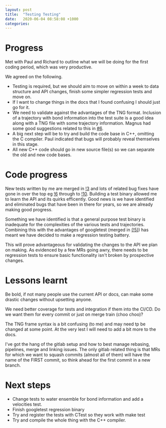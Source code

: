 ```yaml
---
layout: post
title:  "Testing Testing"
date:   2020-06-04 08:58:08 +1000
categories: 
---
```


# Progress

Met with Paul and Richard to outline what we will be doing for the first coding period, which was very productive. 

We agreed on the following.

* Testing is required, but we should aim to move on within a week to data structure and API changes, finish some simpler regression tests and move on.
* If I want to change things in the docs that I found confusing I should just go for it.
* We need to validate against the advantages of the TNG format. Inclusion of a trajectory with bond information into the test suite is a good idea along with a TNG file with some trajectory information. Magnus had some good suggestions related to this in [#6](https://gitlab.com/gromacs/tng/-/issues/9).
* A big next step will be to try and build the code base in C++, omitting the C compiler. Paul indicated that bugs will probably reveal themselves in this stage.
* All new C++ code should go in new source file(s) so we can separate the old and new code bases.


# Code progress

New tests written by me are merged in [!3](https://gitlab.com/gromacs/tng/-/merge_requests/3) and  lots of related bug fixes have gone in over the top eg [!6](https://gitlab.com/gromacs/tng/-/merge_requests/6) through to [!10](https://gitlab.com/gromacs/tng/-/merge_requests/10). Building a test binary allowed me to learn the API and its quirks efficently. Good news is we have identified and eliminated bugs that have been in there for years, so we are already making good progress.

Something we have identified is that a general purpose test binary is inadequate for the complexities of the various tests and trajectories.  Combining this with the advantages of googletest (merged in [(!5)](https://gitlab.com/gromacs/tng/-/merge_requests/5)) has meant we have decided to make a regression testing battery. 

This will prove advantageous for validating the changes to the API we plan on making.
As evidenced by a few MRs going awry, there needs to be regression tests to ensure basic functionality isn't broken by prospective changes.


# Lessons learnt

Be bold, if not many people use the current API or docs, can make some drastic changes without upsetting anyone.

We need better coverage for tests and integration if them into the CI/CD.  Do we want them for every commit or just on merge train (choo choo)?

The TNG frame syntax is a bit confusing (to me) and may need tp be changed at some point. At the very lest I will need to add a bit more to the docs.

I've got the hang of the gitlab setup and how to best manage rebasing, pipelines, merge and linking issues. The only gitlab related thing is that MRs for which we want to squash commits (almost all of them) will have the name of the FIRST commit, so think ahead for the first commit in a new branch.


# Next steps

* Change tests to water ensemble for bond information and add a velocities test.
* Finish googletest regression binary
* Try and register the tests with CTest so they work with make test
* Try and compile the whole thing with the C++ compiler.

